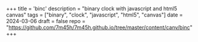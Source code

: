 +++
title = 'binc'
description = "binary clock with javascript and html5 canvas"
tags = ["binary", "clock", "javascript", "html5", "canvas"]
date = 2024-03-06
draft = false
repo = "https://github.com/7m45h/7m45h.github.io/tree/master/content/canv/binc"
+++

